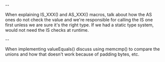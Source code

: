 --

When explaining IS_XXX() and AS_XXX() macros, talk about how the AS ones do
not check the value and we're responsible for calling the IS one first unless
we are sure it's the right type. If we had a static type system, would not
need the IS checks at runtime.

--

When implementing valueEquals() discuss using memcmp() to compare the unions
and how that doesn't work because of padding bytes, etc.
